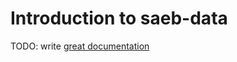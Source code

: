 # Introduction to saeb-data

TODO: write [great documentation](http://jacobian.org/writing/what-to-write/)
